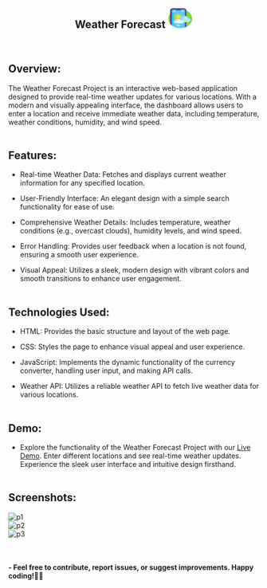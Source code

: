<h2 align = "center">Weather Forecast <img src="assets/favicon.png" alt="" height="40" width="50"/></h2>
<br>

<h2>Overview:</h2>

The Weather Forecast Project is an interactive web-based application designed to provide real-time weather updates for various locations. With a modern and visually appealing interface, the dashboard allows users to enter a location and receive immediate weather data, including temperature, weather conditions, humidity, and wind speed.
<br><br>

<h2>Features:</h2>

- Real-time Weather Data: Fetches and displays current weather information for any specified location.
  
- User-Friendly Interface: An elegant design with a simple search functionality for ease of use.

- Comprehensive Weather Details: Includes temperature, weather conditions (e.g., overcast clouds), humidity levels, and wind speed.
  
- Error Handling: Provides user feedback when a location is not found, ensuring a smooth user experience.

- Visual Appeal: Utilizes a sleek, modern design with vibrant colors and smooth transitions to enhance user engagement.
<br><br>

<h2>Technologies Used:</h2>

- HTML: Provides the basic structure and layout of the web page.

- CSS: Styles the page to enhance visual appeal and user experience.

- JavaScript: Implements the dynamic functionality of the currency converter, handling user input, and making API calls.

- Weather API: Utilizes a reliable weather API to fetch live weather data for various locations.
<br><br>

<h2>Demo:</h2>

- Explore the functionality of the Weather Forecast Project with our <a href="https://prajyotkalekar.github.io/Weather_Forecast_Application/" target="_blank">Live Demo</a>. Enter different locations and see real-time weather updates. Experience the sleek user interface and intuitive design firsthand.
<br><br>

<h2>Screenshots:</h2>

![p1](https://github.com/user-attachments/assets/835ece7a-b049-4e91-99c6-cbf163969799)<br>
![p2](https://github.com/user-attachments/assets/43fe51e6-4db1-4cd0-9c6c-46daaaf5d8e3)<br>
![p3](https://github.com/user-attachments/assets/fc722441-429f-42fe-9374-a9319fe3a475)

<br>

<h4> - Feel free to contribute, report issues, or suggest improvements. Happy coding!🤝💡</h4>
